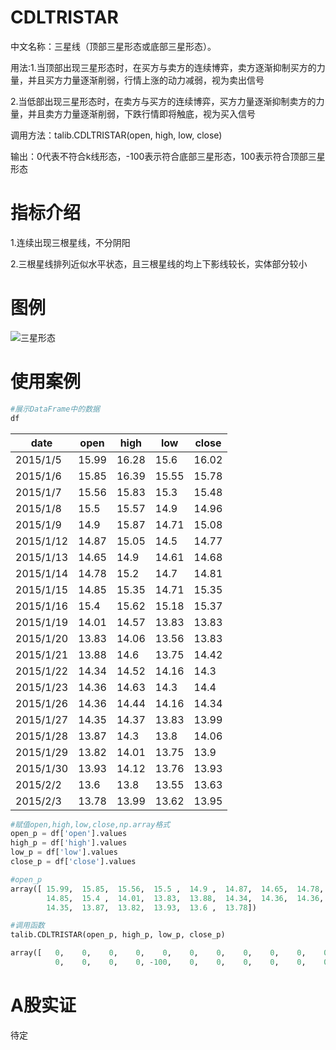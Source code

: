 # CDLTRISTAR

中文名称：三星线（顶部三星形态或底部三星形态）。

用法:1.当顶部出现三星形态时，在买方与卖方的连续博弈，卖方逐渐抑制买方的力			               量，并且买方力量逐渐削弱，行情上涨的动力减弱，视为卖出信号

​         2.当低部出现三星形态时，在卖方与买方的连续博弈，买方力量逐渐抑制卖方的力量，并且卖方力量逐渐削弱，下跌行情即将触底，视为买入信号

调用方法：talib.CDLTRISTAR(open, high, low, close)

输出：0代表不符合k线形态，-100表示符合底部三星形态，100表示符合顶部三星形态

# 指标介绍

1.连续出现三根星线，不分阴阳

2.三根星线排列近似水平状态，且三根星线的均上下影线较长，实体部分较小

# 图例
![三星形态](/assets/三星形态.png)






# 使用案例

```python
#展示DataFrame中的数据
df
```

| date      | open  | high  | low   | close |
| --------- | ----- | ----- | ----- | ----- |
| 2015/1/5  | 15.99 | 16.28 | 15.6  | 16.02 |
| 2015/1/6  | 15.85 | 16.39 | 15.55 | 15.78 |
| 2015/1/7  | 15.56 | 15.83 | 15.3  | 15.48 |
| 2015/1/8  | 15.5  | 15.57 | 14.9  | 14.96 |
| 2015/1/9  | 14.9  | 15.87 | 14.71 | 15.08 |
| 2015/1/12 | 14.87 | 15.05 | 14.5  | 14.77 |
| 2015/1/13 | 14.65 | 14.9  | 14.61 | 14.68 |
| 2015/1/14 | 14.78 | 15.2  | 14.7  | 14.81 |
| 2015/1/15 | 14.85 | 15.35 | 14.71 | 15.35 |
| 2015/1/16 | 15.4  | 15.62 | 15.18 | 15.37 |
| 2015/1/19 | 14.01 | 14.57 | 13.83 | 13.83 |
| 2015/1/20 | 13.83 | 14.06 | 13.56 | 13.83 |
| 2015/1/21 | 13.88 | 14.6  | 13.75 | 14.42 |
| 2015/1/22 | 14.34 | 14.52 | 14.16 | 14.3  |
| 2015/1/23 | 14.36 | 14.63 | 14.3  | 14.4  |
| 2015/1/26 | 14.36 | 14.44 | 14.16 | 14.34 |
| 2015/1/27 | 14.35 | 14.37 | 13.83 | 13.99 |
| 2015/1/28 | 13.87 | 14.3  | 13.8  | 14.06 |
| 2015/1/29 | 13.82 | 14.01 | 13.75 | 13.9  |
| 2015/1/30 | 13.93 | 14.12 | 13.76 | 13.93 |
| 2015/2/2  | 13.6  | 13.8  | 13.55 | 13.63 |
| 2015/2/3  | 13.78 | 13.99 | 13.62 | 13.95 |

```python
#赋值open,high,low,close,np.array格式
open_p = df['open'].values
high_p = df['high'].values
low_p = df['low'].values
close_p = df['close'].values
```

```python
#open_p
array([ 15.99,  15.85,  15.56,  15.5 ,  14.9 ,  14.87,  14.65,  14.78,
        14.85,  15.4 ,  14.01,  13.83,  13.88,  14.34,  14.36,  14.36,
        14.35,  13.87,  13.82,  13.93,  13.6 ,  13.78])
```

```python
#调用函数
talib.CDLTRISTAR(open_p, high_p, low_p, close_p)
```

```python
array([   0,    0,    0,    0,    0,    0,    0,    0,    0,    0,    0,
          0,    0,    0,    0, -100,    0,    0,    0,    0,    0,    0], dtype=int32) ('底部星线')
```
# A股实证

待定
